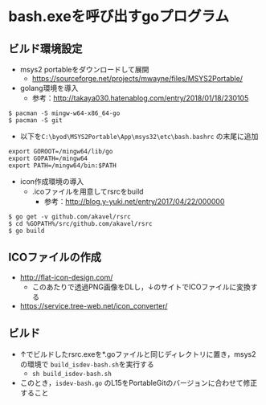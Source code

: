 # bash.exeを呼び出すgoプログラム
## ビルド環境設定
- msys2 portableをダウンロードして展開
  - https://sourceforge.net/projects/mwayne/files/MSYS2Portable/
- golang環境を導入
  - 参考：http://takaya030.hatenablog.com/entry/2018/01/18/230105
```
$ pacman -S mingw-w64-x86_64-go
$ pacman -S git
```
- 以下を`C:\byod\MSYS2Portable\App\msys32\etc\bash.bashrc` の末尾に追加
```
export GOROOT=/mingw64/lib/go
export GOPATH=/mingw64
export PATH=/mingw64/bin:$PATH
```
- icon作成環境の導入
  - .icoファイルを用意してrsrcをbuild
    - 参考：http://blog.y-yuki.net/entry/2017/04/22/000000

```
$ go get -v github.com/akavel/rsrc
$ cd %GOPATH%/src/github.com/akavel/rsrc
$ go build
```

## ICOファイルの作成
- http://flat-icon-design.com/
  - このあたりで透過PNG画像をDLし，↓のサイトでICOファイルに変換する
- https://service.tree-web.net/icon_converter/


## ビルド
- ↑でビルドしたrsrc.exeを*.goファイルと同じディレクトリに置き，msys2の環境で `build_isdev-bash.sh`を実行する
  - `sh build_isdev-bash.sh`
- このとき，`isdev-bash.go` のL15をPortableGitのバージョンに合わせて修正すること
